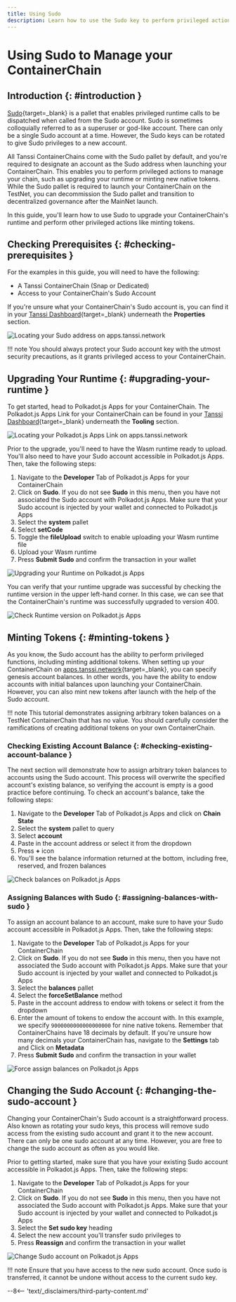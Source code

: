 ```yaml
---
title: Using Sudo
description: Learn how to use the Sudo key to perform privileged actions to manage your ContainerChain, including upgrading your runtime and minting tokens.
---
```


# Using Sudo to Manage your ContainerChain

## Introduction {: #introduction }

[Sudo](https://paritytech.github.io/polkadot-sdk/master/pallet_sudo/index.html){target=\_blank} is a pallet that enables privileged runtime calls to be dispatched when called from the Sudo account. Sudo is sometimes colloquially referred to as a superuser or god-like account. There can only be a single Sudo account at a time. However, the Sudo keys can be rotated to give Sudo privileges to a new account. 

All Tanssi ContainerChains come with the Sudo pallet by default, and you're required to designate an account as the Sudo address when launching your ContainerChain. This enables you to perform privileged actions to manage your chain, such as upgrading your runtime or minting new native tokens. While the Sudo pallet is required to launch your ContainerChain on the TestNet, you can decommission the Sudo pallet and transition to decentralized governance after the MainNet launch.

In this guide, you'll learn how to use Sudo to upgrade your ContainerChain's runtime and perform other privileged actions like minting tokens. 

## Checking Prerequisites {: #checking-prerequisites }

For the examples in this guide, you will need to have the following:

 - A Tanssi ContainerChain (Snap or Dedicated)
 - Access to your ContainerChain's Sudo Account

If you're unsure what your ContainerChain's Sudo account is, you can find it in your [Tanssi Dashboard](https://apps.tanssi.network/){target=\_blank} underneath the **Properties** section. 

![Locating your Sudo address on apps.tanssi.network](/images/builders/manage/sudo/sudo-1.webp)

!!! note
    You should always protect your Sudo account key with the utmost security precautions, as it grants privileged access to your ContainerChain. 


## Upgrading Your Runtime {: #upgrading-your-runtime }

To get started, head to Polkadot.js Apps for your ContainerChain. The Polkadot.js Apps Link for your ContainerChain can be found in your [Tanssi Dashboard](https://apps.tanssi.network/){target=\_blank} underneath the **Tooling** section. 

![Locating your Polkadot.js Apps Link on apps.tanssi.network](/images/builders/manage/sudo/sudo-2.webp)

Prior to the upgrade, you'll need to have the Wasm runtime ready to upload. You'll also need to have your Sudo account accessible in Polkadot.js Apps. Then, take the following steps: 

1. Navigate to the **Developer** Tab of Polkadot.js Apps for your ContainerChain
2. Click on **Sudo**. If you do not see **Sudo** in this menu, then you have not associated the Sudo account with Polkadot.js Apps. Make sure that your Sudo account is injected by your wallet and connected to Polkadot.js Apps
3. Select the **system** pallet
4. Select **setCode**
5. Toggle the **fileUpload** switch to enable uploading your Wasm runtime file
6. Upload your Wasm runtime
7. Press **Submit Sudo** and confirm the transaction in your wallet

![Upgrading your Runtime on Polkadot.js Apps](/images/builders/manage/sudo/sudo-3.webp)

You can verify that your runtime upgrade was successful by checking the runtime version in the upper left-hand corner. In this case, we can see that the ContainerChain's runtime was successfully upgraded to version 400. 

![Check Runtime version on Polkadot.js Apps](/images/builders/manage/sudo/sudo-4.webp)

## Minting Tokens {: #minting-tokens }

As you know, the Sudo account has the ability to perform privileged functions, including minting additional tokens. When setting up your ContainerChain on [apps.tanssi.network](https://apps.tanssi.network/){target=\_blank}, you can specify genesis account balances. In other words, you have the ability to endow accounts with initial balances upon launching your ContainerChain. However, you can also mint new tokens after launch with the help of the Sudo account. 

!!! note
    This tutorial demonstrates assigning arbitrary token balances on a TestNet ContainerChain that has no value. You should carefully consider the ramifications of creating additional tokens on your own ContainerChain.

### Checking Existing Account Balance  {: #checking-existing-account-balance }   

The next section will demonstrate how to assign arbitrary token balances to accounts using the Sudo account. This process will overwrite the specified account's existing balance, so verifying the account is empty is a good practice before continuing. To check an account's balance, take the following steps:

1. Navigate to the **Developer** Tab of Polkadot.js Apps and click on **Chain State**
2. Select the **system** pallet to query
3. Select **account** 
4. Paste in the account address or select it from the dropdown
5. Press **+** icon
6. You'll see the balance information returned at the bottom, including free, reserved, and frozen balances

![Check balances on Polkadot.js Apps](/images/builders/manage/sudo/sudo-5.webp)

### Assigning Balances with Sudo  {: #assigning-balances-with-sudo }  

To assign an account balance to an account, make sure to have your Sudo account accessible in Polkadot.js Apps. Then, take the following steps: 

1. Navigate to the **Developer** Tab of Polkadot.js Apps for your ContainerChain
2. Click on **Sudo**. If you do not see **Sudo** in this menu, then you have not associated the Sudo account with Polkadot.js Apps. Make sure that your Sudo account is injected by your wallet and connected to Polkadot.js Apps
3. Select the **balances** pallet
4. Select the **forceSetBalance** method
5. Paste in the account address to endow with tokens or select it from the dropdown
6. Enter the amount of tokens to endow the account with. In this example, we specify `9000000000000000000` for nine native tokens. Remember that ContainerChains have 18 decimals by default. If you're unsure how many decimals your ContainerChain has, navigate to the **Settings** tab and Click on **Metadata**
7. Press **Submit Sudo** and confirm the transaction in your wallet

![Force assign balances on Polkadot.js Apps](/images/builders/manage/sudo/sudo-6.webp)

## Changing the Sudo Account {: #changing-the-sudo-account }

Changing your ContainerChain's Sudo account is a straightforward process. Also known as rotating your sudo keys, this process will remove sudo access from the existing sudo account and grant it to the new account. There can only be one sudo account at any time. However, you are free to change the sudo account as often as you would like.

Prior to getting started, make sure that you have your existing Sudo account accessible in Polkadot.js Apps. Then, take the following steps:

1. Navigate to the **Developer** Tab of Polkadot.js Apps for your ContainerChain
2. Click on **Sudo**. If you do not see **Sudo** in this menu, then you have not associated the Sudo account with Polkadot.js Apps. Make sure that your Sudo account is injected by your wallet and connected to Polkadot.js Apps
3. Select the **Set sudo key** heading
4. Select the new account you'll transfer sudo privileges to
5. Press **Reassign** and confirm the transaction in your wallet

![Change Sudo account on Polkadot.js Apps](/images/builders/manage/sudo/sudo-7.webp)

!!! note
    Ensure that you have access to the new sudo account. Once sudo is transferred, it cannot be undone without access to the current sudo key. 


--8<-- 'text/_disclaimers/third-party-content.md'
